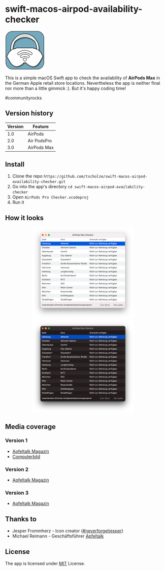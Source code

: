 # swift-macos-airpod-availability-checker

![Logo](docs/icon.png "Logo (Jesper Frommherz, Michael Reimann)")

This is a simple macOS Swift app to check the availability of **AirPods Max** in the German Apple retail store locations. 
Nevertheless the app is neither final nor more than a little gimmick :). But it's happy coding time!

#communityrocks

## Version history

|Version|Feature|
|-|-|
|1.0|AirPods|
|2.0|Air PodsPro|
|3.0|AirPods Max|

## Install
1. Clone the repo `https://github.com/tscholze/swift-macos-airpod-availability-checker.git`
2. Go into the app's directory `cd swift-macos-airpod-availability-checker`
4. Open `AirPods Pro Checker.xcodeproj`
5. Run it

## How it looks

<div style="text-align:center">
	<a href="docs/screenshot-light.png">
		<img src="docs/screenshot-light.png" height="300px" />
	</a>

<a href="docs/screenshot-dark.png">
		<img src="docs/screenshot-dark.png" height="300px" />
	</a>
</div>

## Media coverage
### Version 1
- [Apfeltalk Magazin](https://www.apfeltalk.de/magazin/news/airpods-verfuegbarkeit/) 
- [Computerbild](https://www.computerbild.de/artikel/cb-News-Internet-AirPods-ausverkauft-trotzdem-kaufen-18116593.html)

### Version 2
- [Apfeltalk Magazin](https://www.apfeltalk.de/magazin/in-eigener-sache/airpods-pro-checker-unsere-app-zeigt-euch-die-verfuegbarkeit-in-den-stores/)

### Version 3
- [Apfeltalk Magazin](https://www.apfeltalk.de/magazin/news/airpods-max-gesucht-unser-airpods-max-checker-hilft/)

## Thanks to
- Jesper Frommherz - Icon creator ([#neverforgetjesper](https://twitter.com/hashtag/neverforgetjesper))
- Michael Reimann - Geschäftsführer [Apfeltalk](https://apfeltalk.de)

## License
The app is licensed under [MIT](https://en.wikipedia.org/wiki/MIT_License) License.
